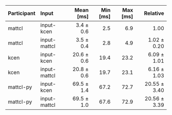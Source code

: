 | Participant | Input | Mean [ms] | Min [ms] | Max [ms] | Relative |
|:---|:---|---:|---:|---:|---:|
| mattcl | input-kcen | 3.4 ± 0.6 | 2.5 | 6.9 | 1.00 |
| mattcl | input-mattcl | 3.5 ± 0.4 | 2.8 | 4.9 | 1.02 ± 0.20 |
| kcen | input-kcen | 20.6 ± 0.6 | 19.4 | 23.2 | 6.09 ± 1.01 |
| kcen | input-mattcl | 20.8 ± 0.6 | 19.7 | 23.1 | 6.16 ± 1.03 |
| mattcl-py | input-kcen | 69.5 ± 1.4 | 67.2 | 72.7 | 20.55 ± 3.40 |
| mattcl-py | input-mattcl | 69.5 ± 1.0 | 67.6 | 72.9 | 20.56 ± 3.39 |
